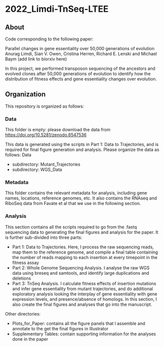 # 2022_Limdi-TnSeq-LTEE

## About

Code corresponding to the following paper:

Parallel changes in gene essentiality over 50,000 generations of evolution
Anurag Limdi, Sian V. Owen, Cristina Herren, Richard E. Lenski and Michael Baym
(add link to biorxiv here)

In this project, we performed transposon sequencing of the ancestors and evolved clones after 50,000 generations of evolution to identify how the distribution of fitness effects and gene essentiality changes over evolution. 

## Organization

This repository is organized as follows:

### Data

This folder is empty: please download the data from https://doi.org/10.5281/zenodo.6547536

This data is generated using the scripts in Part 1: Data to Trajectories, and is required for final figure generation and analysis. 
Please organize the data as follows:
Data
- subdirectory: Mutant_Trajectories
- subdirectory: WGS_Data

### Metadata

This folder contains the relevant metadata for analysis, including gene names, locations, reference genomes, etc. 
It also contains the RNAseq and RiboSeq data from Favate et al that we use in the following section.

### Analysis

This section contains all the scripts required to go from the .fastq sequencing data to generating the final figures and analysis for the paper. It is further sub-divided into three parts:

- Part 1: Data to Trajectories. Here, I process the raw sequencing reads, map them to the reference genome, and compile a final table containing the number of reads mapping to each insertion at every timepoint in the fitness assay
- Part 2: Whole Genome Sequencing Analysis. I analyse the raw WGS data using breseq and samtools, and identify large duplications and deletions
- Part 3: TnSeq Analysis. I calculate fitness effects of insertion mutations and infer gene essentiality from mutant trajectories, and do additional exploratory analysis looking the interplay of gene essentiality with gene expression levels, and presence/absence of homologs. In this section, I also create the final figures and analyses that go into the manuscript.

Other directories:

- Plots_for_Paper: contains all the figure panels that I assemble and annotate to the get the final figures in Illustrator
- Supplementary Tables: contain supporting information for the analyses done in the paper
